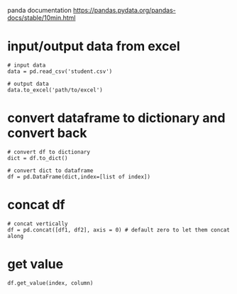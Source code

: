 panda documentation
https://pandas.pydata.org/pandas-docs/stable/10min.html

# input/output data from excel
```
# input data
data = pd.read_csv('student.csv')

# output data
data.to_excel('path/to/excel')
```
# convert dataframe to dictionary and convert back
```
# convert df to dictionary
dict = df.to_dict()

# convert dict to dataframe
df = pd.DataFrame(dict,index=[list of index])
```

# concat df
```
# concat vertically
df = pd.concat([df1, df2], axis = 0) # default zero to let them concat along
```

# get value
```
df.get_value(index, column)
```
